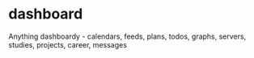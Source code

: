 dashboard
=========

Anything dashboardy - calendars, feeds, plans, todos, graphs, servers, studies, projects, career, messages
